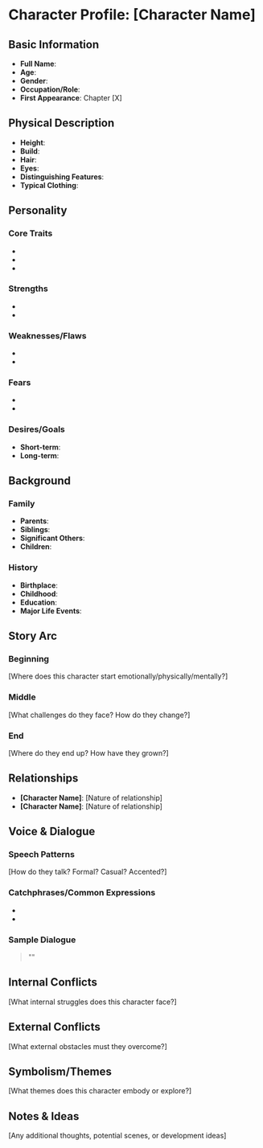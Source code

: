 # Character Profile: [Character Name]

## Basic Information
- **Full Name**: 
- **Age**: 
- **Gender**: 
- **Occupation/Role**: 
- **First Appearance**: Chapter [X]

## Physical Description
- **Height**: 
- **Build**: 
- **Hair**: 
- **Eyes**: 
- **Distinguishing Features**: 
- **Typical Clothing**: 

## Personality
### Core Traits
- 
- 
- 

### Strengths
- 
- 

### Weaknesses/Flaws
- 
- 

### Fears
- 
- 

### Desires/Goals
- **Short-term**: 
- **Long-term**: 

## Background
### Family
- **Parents**: 
- **Siblings**: 
- **Significant Others**: 
- **Children**: 

### History
- **Birthplace**: 
- **Childhood**: 
- **Education**: 
- **Major Life Events**: 

## Story Arc
### Beginning
[Where does this character start emotionally/physically/mentally?]

### Middle
[What challenges do they face? How do they change?]

### End
[Where do they end up? How have they grown?]

## Relationships
- **[Character Name]**: [Nature of relationship]
- **[Character Name]**: [Nature of relationship]

## Voice & Dialogue
### Speech Patterns
[How do they talk? Formal? Casual? Accented?]

### Catchphrases/Common Expressions
- 
- 

### Sample Dialogue
> ""

## Internal Conflicts
[What internal struggles does this character face?]

## External Conflicts
[What external obstacles must they overcome?]

## Symbolism/Themes
[What themes does this character embody or explore?]

## Notes & Ideas
[Any additional thoughts, potential scenes, or development ideas]